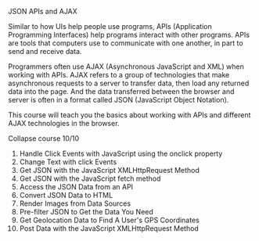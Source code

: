 JSON APIs and AJAX

Similar to how UIs help people use programs, APIs (Application Programming Interfaces) help programs interact with other programs. APIs are tools that computers use to communicate with one another, in part to send and receive data.

Programmers often use AJAX (Asynchronous JavaScript and XML) when working with APIs. AJAX refers to a group of technologies that make asynchronous requests to a server to transfer data, then load any returned data into the page. And the data transferred between the browser and server is often in a format called JSON (JavaScript Object Notation).

This course will teach you the basics about working with APIs and different AJAX technologies in the browser.

Collapse course
10/10

1.	Handle Click Events with JavaScript using the onclick property
2.	Change Text with click Events
3.	Get JSON with the JavaScript XMLHttpRequest Method
4.	Get JSON with the JavaScript fetch method
5.	Access the JSON Data from an API
6.	Convert JSON Data to HTML
7.	Render Images from Data Sources
8.	Pre-filter JSON to Get the Data You Need
9.	Get Geolocation Data to Find A User's GPS Coordinates
10.	Post Data with the JavaScript XMLHttpRequest Method

